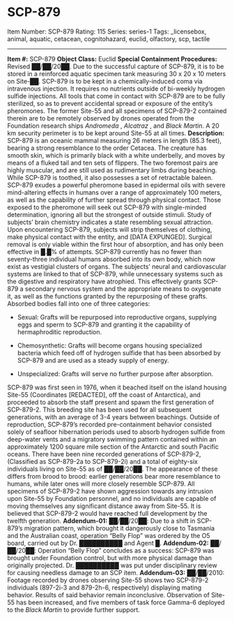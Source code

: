 # SCP-879
Item Number: SCP-879
Rating: 115
Series: series-1
Tags: _licensebox, animal, aquatic, cetacean, cognitohazard, euclid, olfactory, scp, tactile

---

**Item #:** SCP-879
**Object Class:** Euclid
**Special Containment Procedures:** Revised ██/██/20██. Due to the successful capture of SCP-879, it is to be stored in a reinforced aquatic specimen tank measuring 30 x 20 x 10 meters on Site-██. SCP-879 is to be kept in a chemically-induced coma via intravenous injection. It requires no nutrients outside of bi-weekly hydrogen sulfide injections.
All tools that come in contact with SCP-879 are to be fully sterilized, so as to prevent accidental spread or exposure of the entity’s pheromones.
The former Site-55 and all specimens of SCP-879-2 contained therein are to be remotely observed by drones operated from the Foundation research ships _Andromeda_ , _Alcatraz_ , and _Black Martin_. A 20 km security perimeter is to be kept around Site-55 at all times.
**Description:** SCP-879 is an oceanic mammal measuring 26 meters in length (85.3 feet), bearing a strong resemblance to the order Cetacea. The creature has smooth skin, which is primarily black with a white underbelly, and moves by means of a fluked tail and ten sets of flippers. The two foremost pairs are highly muscular, and are still used as rudimentary limbs during beaching. While SCP-879 is toothed, it also possesses a set of retractable baleen.
SCP-879 exudes a powerful pheromone based in epidermal oils with severe mind-altering effects in humans over a range of approximately 100 meters, as well as the capability of further spread through physical contact. Those exposed to the pheromone will seek out SCP-879 with single-minded determination, ignoring all but the strongest of outside stimuli. Study of subjects’ brain chemistry indicates a state resembling sexual attraction. Upon encountering SCP-879, subjects will strip themselves of clothing, make physical contact with the entity, and [DATA EXPUNGED]. Surgical removal is only viable within the first hour of absorption, and has only been effective in █.█% of attempts.
SCP-879 currently has no fewer than seventy-three individual humans absorbed into its own body, which now exist as vestigial clusters of organs. The subjects’ neural and cardiovascular systems are linked to that of SCP-879, while unnecessary systems such as the digestive and respiratory have atrophied. This effectively grants SCP-879 a secondary nervous system and the appropriate means to oxygenate it, as well as the functions granted by the repurposing of these grafts. Absorbed bodies fall into one of three categories:
  * Sexual: Grafts will be repurposed into reproductive organs, supplying eggs and sperm to SCP-879 and granting it the capability of hermaphroditic reproduction.

  * Chemosynthetic: Grafts will become organs housing specialized bacteria which feed off of hydrogen sulfide that has been absorbed by SCP-879 and are used as a steady supply of energy.

  * Unspecialized: Grafts will serve no further purpose after absorption.

SCP-879 was first seen in 1976, when it beached itself on the island housing Site-55 (Coordinates [REDACTED], off the coast of Antarctica), and proceeded to absorb the staff present and spawn the first generation of SCP-879-2. This breeding site has been used for all subsequent generations, with an average of 3-4 years between beachings. Outside of reproduction, SCP-879’s recorded pre-containment behavior consisted solely of seafloor hibernation periods used to absorb hydrogen sulfide from deep-water vents and a migratory swimming pattern contained within an approximately 1200 square mile section of the Antarctic and south Pacific oceans.
There have been nine recorded generations of SCP-879-2, (Classified as SCP-879-2a to SCP-879-2i) and a total of eighty-six individuals living on Site-55 as of ██/██/20██. The appearance of these differs from brood to brood: earlier generations bear more resemblance to humans, while later ones will more closely resemble SCP-879. All specimens of SCP-879-2 have shown aggression towards any intrusion upon Site-55 by Foundation personnel, and no individuals are capable of moving themselves any significant distance away from Site-55. It is believed that SCP-879-2 would have reached full development by the twelfth generation.
**Addendum-01:** ██/██/20██: Due to a shift in SCP-879’s migration pattern, which brought it dangerously close to Tasmania and the Australian coast, operation “Belly Flop” was ordered by the O5 board, carried out by Dr. ██████████ and Agent █.
**Addendum-02:** ██/██/20██: Operation “Belly Flop” concludes as a success: SCP-879 was brought under Foundation control, but with more physical damage than originally projected. Dr. ██████████ was put under disciplinary review for causing needless damage to an SCP item.
**Addendum-03:** ██/██/2010: Footage recorded by drones observing Site-55 shows two SCP-879-2 individuals (897-2i-3 and 879-2h-6, respectively) displaying mating behavior. Results of said behavior remain inconclusive. Observation of Site-55 has been increased, and five members of task force Gamma-6 deployed to the _Black Martin_ to provide further support.